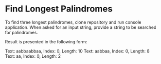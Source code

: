 # Find Longest Palindromes

To find three longest palindromes, clone repository and run console application. 
When asked for an input string, provide a string to be searched for palindromes.

Result is presented in the following form:

Text: aabbaabbaa, Index: 0, Length: 10
Text: aabbaa, Index: 0, Length: 6
Text: aa, Index: 0, Length: 2
